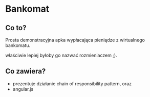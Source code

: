 # Bankomat #

## Co to? ##

Prosta demonstracyjna apka wypłacająca pieniądze z wirtualnego bankomatu.

właściwie lepiej byłoby go nazwać rozmieniaczem ;).

## Co zawiera? ##

* prezentuje działanie chain of responsibility pattern, oraz
* angular.js
